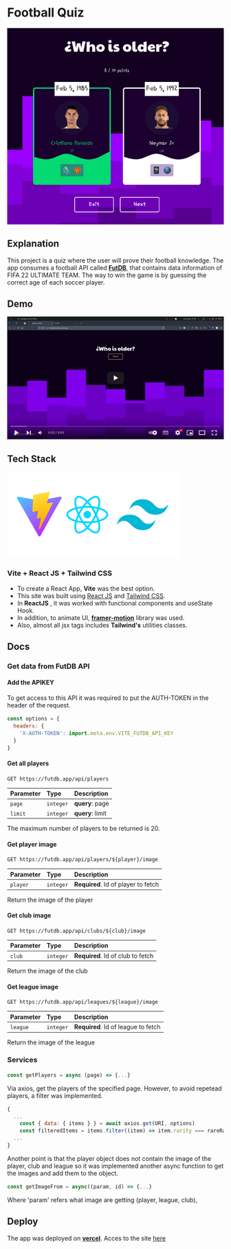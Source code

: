 # Football Quiz

![Captura](./src/assets/football-quiz.png)

## Explanation

This project is a quiz where the user will prove their football knowledge. The app consumes a football API called **[FutDB](https://futdb.app/)**, that contains data information of FIFA 22 ULTIMATE TEAM. The way to win the game is by guessing the correct age of each soccer player.

## Demo

[![Watch the video](./src/assets/video_capture.png)](https://youtu.be/Lbk9GJIhffY)

## Tech Stack

![Stack](./src/assets/stack.png)

### Vite + React JS + Tailwind CSS

- To create a React App, **Vite** was the best option.
- This site was built using [React JS](https://reactjs.org/) and [Tailwind CSS](https://tailwindcss.com/).
- In **ReactJS** , it was worked with functional components and useState Hook.
- In addition, to animate UI, **[framer-motion](https://www.framer.com/motion/)** library was used.
- Also, almost all jsx tags includes **Tailwind's** utilities classes.

## Docs

### Get data from FutDB API

#### Add the APIKEY

To get access to this API it was required to put the AUTH-TOKEN in the header of the request.

```javascript
const options = {
  headers: {
    'X-AUTH-TOKEN': import.meta.env.VITE_FUTDB_API_KEY
  }
}
```

#### Get all players

```http
GET https://futdb.app/api/players
```

| Parameter | Type      | Description      |
| :-------- | :-------- | :--------------- |
| `page`    | `integer` | **query**: page  |
| `limit`   | `integer` | **query**: limit |

The maximum number of players to be returned is 20.

#### Get player image

```http
GET https://futdb.app/api/players/${player}/image
```

| Parameter | Type      | Description                         |
| :-------- | :-------- | :---------------------------------- |
| `player`  | `integer` | **Required**. Id of player to fetch |

Return the image of the player

#### Get club image

```http
GET https://futdb.app/api/clubs/${club}/image
```

| Parameter | Type      | Description                       |
| :-------- | :-------- | :-------------------------------- |
| `club`    | `integer` | **Required**. Id of club to fetch |

Return the image of the club

#### Get league image

```http
GET https://futdb.app/api/leagues/${league}/image
```

| Parameter | Type      | Description                         |
| :-------- | :-------- | :---------------------------------- |
| `league`  | `integer` | **Required**. Id of league to fetch |

Return the image of the league

### Services

```javascript
const getPlayers = async (page) => {...}
```

Via axios, get the players of the specified page.
However, to avoid repetead players, a filter was implemented.

```javascript
{
  ...
    const { data: { items } } = await axios.get(URI, options)
    const filteredItems = items.filter((item) => item.rarity === rareRarity)
  ...
}
```

Another point is that the player object does not contain the image of the player, club and league so it was implemented another async function to get the images and add them to the object.

```javascript
const getImageFrom = async((param, id) => {...}
```

Where 'param' refers what image are getting (player, league, club),

## Deploy

The app was deployed on **[vercel](https://vercel.com/docs)**. Acces to the site [here](https://footbal-quiz.vercel.app)
